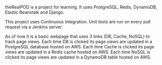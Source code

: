 theRealPOD is a project for learning. It uses PostgreSQL, Redis, DynamoDB, Elastic Beanstalk and Django.

This project uses Continuous Integration. Unit tests are run on every pull request via a Jenkins server.

As of now it is a basic webpage that uses 3 links (DB, Cache, NoSQL) to track page views. Each time DB is clicked its page views are updated in a PostgreSQL database hosted on AWS. Each time Cache is clicked its page views are updated in a Redis cache hosted on AWS. Each time NoSQL is clicked its page views are updated in a DynamoDB table hosted on AWS.
